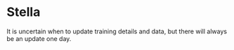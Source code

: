 # Stella
It is uncertain when to update training details and data, but there will always be an update one day.

